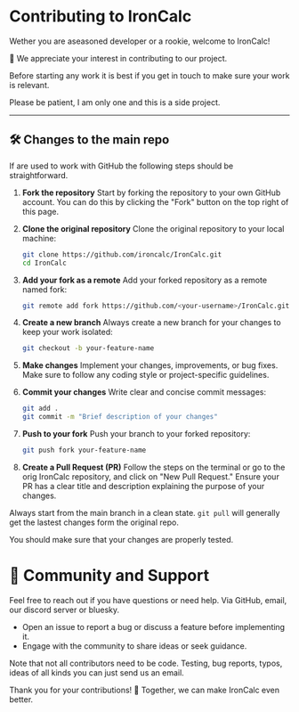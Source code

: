 # Contributing to IronCalc

Wether you are aseasoned developer or a rookie, welcome to IronCalc! 

🎉 We appreciate your interest in contributing to our project.

Before starting any work it is best if you get in touch to make sure your work is relevant.

Please be patient, I am only one and this is a side project.

---

## 🛠 Changes to the main repo

If are used to work with GitHub the following steps should be straightforward.

1. **Fork the repository**
   Start by forking the repository to your own GitHub account. You can do this by clicking the "Fork" button on the top right of this page.

2. **Clone the original repository**
   Clone the original repository to your local machine:
   ```bash
   git clone https://github.com/ironcalc/IronCalc.git
   cd IronCalc
   ```


3. **Add your fork as a remote**
    Add your forked repository as a remote named fork:

    ```bash
    git remote add fork https://github.com/<your-username>/IronCalc.git
    ```
4. **Create a new branch**
    Always create a new branch for your changes to keep your work isolated:

    ```bash
    git checkout -b your-feature-name
    ```
5. **Make changes**
    Implement your changes, improvements, or bug fixes. Make sure to follow any coding style or project-specific guidelines.

6. **Commit your changes**
    Write clear and concise commit messages:

    ```bash
    git add .
    git commit -m "Brief description of your changes"
    ```
7. **Push to your fork**
    Push your branch to your forked repository:
    ```bash
    git push fork your-feature-name
    ````

8. **Create a Pull Request (PR)**
   Follow the steps on the terminal or go to the orig IronCalc repository, and click on "New Pull Request."
   Ensure your PR has a clear title and description explaining the purpose of your changes.

Always start from the main branch in a clean state. `git pull` will generally get the lastest changes form the original repo.

You should make sure that your changes are properly tested.

# 🤝 Community and Support

Feel free to reach out if you have questions or need help. Via GitHub, email, our discord server or bluesky.

* Open an issue to report a bug or discuss a feature before implementing it.
* Engage with the community to share ideas or seek guidance.

Note that not all contributors need to be code. Testing, bug reports, typos, ideas of all kinds you can just send us an email.

Thank you for your contributions! 💪 Together, we can make IronCalc even better.